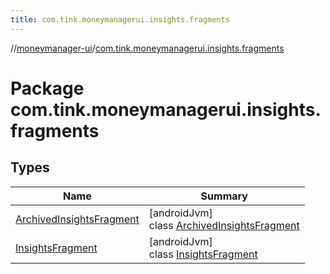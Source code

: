 ```yaml
---
title: com.tink.moneymanagerui.insights.fragments
---
```

//[moneymanager-ui](../../index.html)/[com.tink.moneymanagerui.insights.fragments](index.html)



# Package com.tink.moneymanagerui.insights.fragments



## Types


| Name | Summary |
|---|---|
| [ArchivedInsightsFragment](-archived-insights-fragment/index.html) | [androidJvm]<br>class [ArchivedInsightsFragment](-archived-insights-fragment/index.html) |
| [InsightsFragment](-insights-fragment/index.html) | [androidJvm]<br>class [InsightsFragment](-insights-fragment/index.html) |

